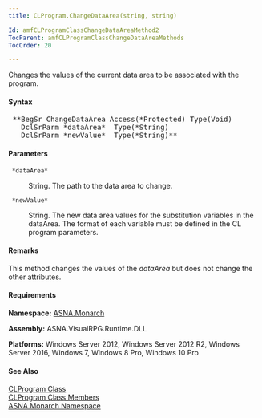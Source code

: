 ```yaml
---
title: CLProgram.ChangeDataArea(string, string)

Id: amfCLProgramClassChangeDataAreaMethod2
TocParent: amfCLProgramClassChangeDataAreaMethods
TocOrder: 20

---
```


Changes the values of the current data area to be associated with the program.

#### Syntax
<pre class="syntax"> **BegSr ChangeDataArea Access(*Protected) Type(Void)
   DclSrParm *dataArea*  Type(*String)
   DclSrParm *newValue*  Type(*String)**       </pre>

#### Parameters
<dl>
        <dt>
          <code> *dataArea* </code>
        </dt>
        <dd>

String. The path to the data area to change.
</dd>
        <dt>
          <code> *newValue* </code>
        </dt>
        <dd>

String. The new data area values for the substitution variables in the dataArea. The format of each variable must be defined in the CL program parameters.
</dd>
</dl>

#### Remarks
This method changes the values of the *dataArea* but does not change the other attributes.
<!-- start -->

#### Requirements
**Namespace:** [ASNA.Monarch](amfMonarchNamespace.html)

**Assembly:** ASNA.VisualRPG.Runtime.DLL 

**Platforms:** Windows Server 2012, Windows Server 2012 R2, Windows Server 2016, Windows 7, Windows 8 Pro, Windows 10 Pro
<!-- end -->

#### See Also
[CLProgram Class](amfCLProgramClass.html) <br clear="none" /> [ CLProgram Class Members](amfCLProgramClassMembers.html) <br clear="none" /> [ASNA.Monarch Namespace](amfMonarchNamespace.html) 
